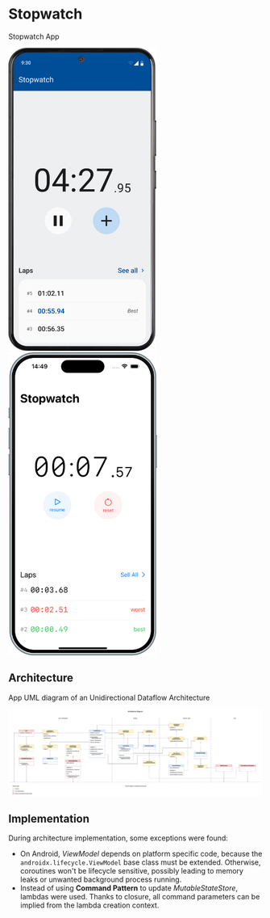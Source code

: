 # Stopwatch

Stopwatch App

<img src="./docs/assets/images/home-android.png" title="Android app" height=600>
<img src="./docs/assets/images/home-ios.png" title="iOS app" height=600>

## Architecture

App UML diagram of an Unidirectional Dataflow Architecture

![Architecture Diagram](./docs/assets/images/architecture-diagram.png)

## Implementation

During architecture implementation, some exceptions were found:

- On Android, *ViewModel* depends on platform specific code, because the
  `androidx.lifecycle.ViewModel` base class must be extended. Otherwise, coroutines won't be
  lifecycle sensitive, possibly leading to memory leaks or unwanted background process running.
- Instead of using **Command Pattern** to update *MutableStateStore*, lambdas were used.
  Thanks to closure, all command parameters can be implied from the lambda creation context.
